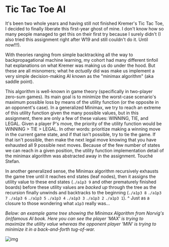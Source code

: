 # Tic Tac Toe AI

It's been two whole years and having still not finished Kremer's Tic Tac Toe, I decided to finally liberate this first-year ghost of mine. I don't know how so many people managed to get this on their first try because I surely didn't (I also tried this assignment right after W19 and still couldn't do it. Until now!!!).

With theories ranging from simple backtracking all the way to backpropagational machine learning, my cohort had many different tinfoil hat explanations on what Kremer was making us do under the hood. But these are all misnomers; what he _actually_ did was make us implement a very simple decision-making AI known as the "minimax algorithm" (aka saddle point).

This algorithm is well-known in game theory (specifically in two-player zero-sum games). Its main goal is to minimize the worst-case scenario's maximum possible loss by means of the utility function (or the opposite in an opponent's case). In a generalized Minimax, we try to reach an extreme of this utility function given the many possible values, but in this assignment, there are only a few of these values: WINNING, TIE, and LEGAL. Given a player P's move, the priority of the utility function would be WINNING > TIE > LEGAL. In other words: prioritize making a winning move in the current game state, and if that isn't possible, try to tie the game. If that isn't possible, then make the next legal move knowing that you have exhausted all 9 possible next moves. Because of the few number of states we can reach in a given position, the utility function implementation detail of the minimax algorithm was abstracted away in the assignment. Touché Stefan.

In another generalized sense, the Minimax algorithm recursively exhausts the game tree until it reaches end states (leaf nodes), then it assigns the utility value to these end states (`./a1p3 9` and other prematurely finished boards) before these utility values are _backed up_ through the tree as the recursion finally unwinds and backtracks to the beginning (`./a1p3 8` `./a1p3 7` `./a1p3 6` `./a1p3 5` `./a1p3 4` `./a1p3 3` `./a1p3 2` `./a1p3 1`). \^ Just as a closure to those wondering what `a1p3` really was... 

_Below: an example game tree showing the Minimax Algorithm from Norvig's (in)famous AI book. Here you can see the player 'MAX' is trying to maximize the utility value whereas the opponent player 'MIN' is trying to minimize it in a back-and-forth tug-of-war._

![img](https://i.imgur.com/u6DWSac.png)
